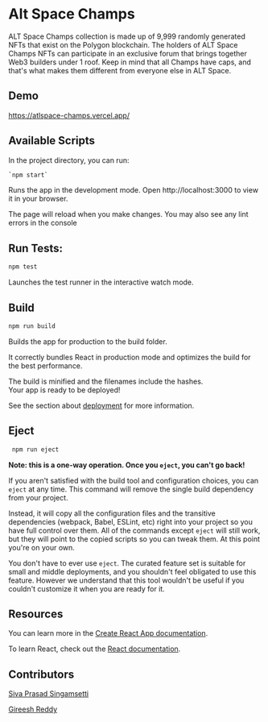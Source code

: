 # Alt Space Champs

ALT Space Champs collection is made up of 9,999 randomly generated NFTs that exist on the Polygon blockchain. The holders of ALT Space Champs NFTs can participate in an exclusive forum that brings together Web3 builders under 1 roof. Keep in mind that all Champs have caps, and that's what makes them different from everyone else in ALT Space.

## Demo

https://atlspace-champs.vercel.app/

## Available Scripts

In the project directory, you can run:

```bash
`npm start`

```

Runs the app in the development mode. Open http://localhost:3000 to view it in your browser.

The page will reload when you make changes. You may also see any lint errors in the console

## Run Tests:

```bash
npm test
```

Launches the test runner in the interactive watch mode.

## Build

```bash
npm run build
```

Builds the app for production to the build folder.

It correctly bundles React in production mode and optimizes the build for the best performance.

The build is minified and the filenames include the hashes.\
Your app is ready to be deployed!

See the section about [deployment](https://facebook.github.io/create-react-app/docs/deployment) for more information.

## Eject

```bash
 npm run eject
```

**Note: this is a one-way operation. Once you `eject`, you can't go back!**

If you aren't satisfied with the build tool and configuration choices, you can `eject` at any time. This command will remove the single build dependency from your project.

Instead, it will copy all the configuration files and the transitive dependencies (webpack, Babel, ESLint, etc) right into your project so you have full control over them. All of the commands except `eject` will still work, but they will point to the copied scripts so you can tweak them. At this point you're on your own.

You don't have to ever use `eject`. The curated feature set is suitable for small and middle deployments, and you shouldn't feel obligated to use this feature. However we understand that this tool wouldn't be useful if you couldn't customize it when you are ready for it.

## Resources

You can learn more in the [Create React App documentation](https://facebook.github.io/create-react-app/docs/getting-started).

To learn React, check out the [React documentation](https://reactjs.org/).

## Contributors

[Siva Prasad Singamsetti](https://github.com/singamsetti-siva-prasad)

[Gireesh Reddy](https://github.com/Gireeshbd)
